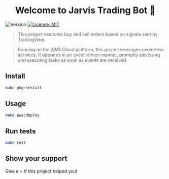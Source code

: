 <h1 align="center">Welcome to Jarvis Trading Bot 👋</h1>
<p>
  <img alt="Version" src="https://img.shields.io/badge/version-1.0.0-blue.svg?cacheSeconds=2592000" />
  <a href="#" target="_blank">
    <img alt="License: MIT" src="https://img.shields.io/badge/License-MIT-yellow.svg" />
  </a>
</p>

> This project executes buy and sell orders based on signals sent by TradingView.

> Running on the AWS Cloud platform, this project leverages serverless services. It operates in an event-driven manner, promptly assessing and executing tasks as soon as events are received.

## Install

```sh
make pkg:install
```

## Usage

```sh
make aws:deploy
```

## Run tests

```sh
make test
```

## Show your support

Give a ⭐️ if this project helped you!

